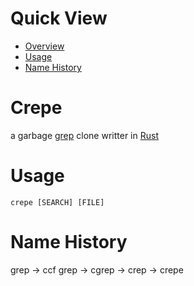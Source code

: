 # Quick View
- [Overview](#crepe)
- [Usage](#usage)
- [Name History](#name-history)

# Crepe
a garbage [grep](https://www.gnu.org/software/grep/) clone writter in [Rust](https://rust-lang.org)

# Usage
`crepe [SEARCH] [FILE]`

# Name History
grep -> ccf grep -> cgrep -> crep -> crepe
